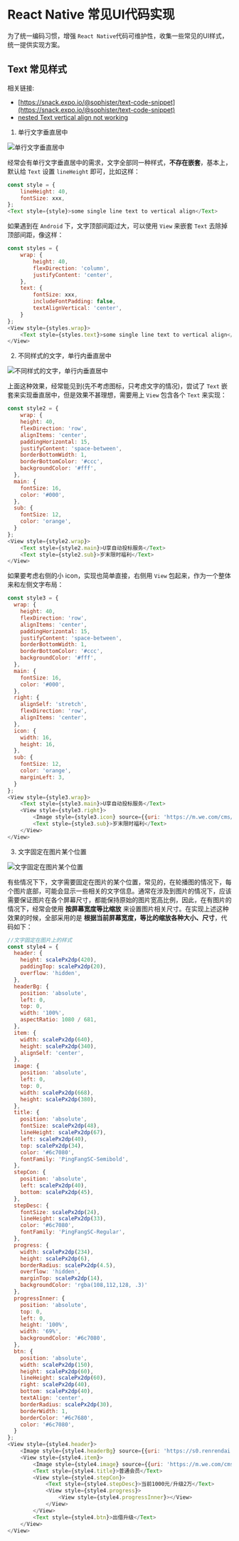 # React Native 常见UI代码实现

为了统一编码习惯，增强 `React Native`代码可维护性，收集一些常见的UI样式，统一提供实现方案。

## Text 常见样式

相关链接:

* [https://snack.expo.io/@sophister/text-code-snippet](https://snack.expo.io/@sophister/text-code-snippet)
* [nested Text vertical align not working](https://stackoverflow.com/a/50469114/2583885)

1. 单行文字垂直居中

![单行文字垂直居中](./assets/text-single-line-vertical.png)

经常会有单行文字垂直居中的需求，文字全部同一种样式，**不存在嵌套**，基本上，默认给 `Text` 设置 `lineHeight` 即可，比如这样：

```javascript
const style = {
    lineHeight: 40,
    fontSize: xxx,
};
<Text style={style}>some single line text to vertical align</Text>
```

如果遇到在 `Android` 下，文字顶部间距过大，可以使用 `View` 来嵌套 `Text` 去除掉顶部间距，像这样：

```javascript
const styles = {
    wrap: {
        height: 40,
        flexDirection: 'column',
        justifyContent: 'center',
    },
    text: {
        fontSize: xxx,
        includeFontPadding: false,
        textAlignVertical: 'center',
    }
};
<View style={styles.wrap}>
    <Text style={styles.text}>some single line text to vertical align</Text>
</View>
```

2. 不同样式的文字，单行内垂直居中

![不同样式的文字，单行内垂直居中](./assets/text-multiple-vertical.png)

上面这种效果，经常能见到(先不考虑图标，只考虑文字的情况)，尝试了 `Text` 嵌套来实现垂直居中，但是效果不甚理想，需要用上 `View` 包含各个 `Text` 来实现：

```javascript
const style2 = {
    wrap: {
    height: 40,
    flexDirection: 'row',
    alignItems: 'center',
    paddingHorizontal: 15,
    justifyContent: 'space-between',
    borderBottomWidth: 1,
    borderBottomColor: '#ccc',
    backgroundColor: '#fff',
  },
  main: {
    fontSize: 16,
    color: '#000',
  },
  sub: {
    fontSize: 12,
    color: 'orange',
  }
};
<View style={style2.wrap}>
    <Text style={style2.main}>U享自动投标服务</Text>
    <Text style={style2.sub}>岁末限时福利</Text>
</View>
```

如果要考虑右侧的小 icon，实现也简单直接，右侧用 `View` 包起来，作为一个整体来和左侧文字布局：

```javascript
const style3 = {
  wrap: {
    height: 40,
    flexDirection: 'row',
    alignItems: 'center',
    paddingHorizontal: 15,
    justifyContent: 'space-between',
    borderBottomWidth: 1,
    borderBottomColor: '#ccc',
    backgroundColor: '#fff',
  },
  main: {
    fontSize: 16,
    color: '#000',
  },
  right: {
    alignSelf: 'stretch',
    flexDirection: 'row',
    alignItems: 'center',
  },
  icon: {
    width: 16,
    height: 16,
  },
  sub: {
    fontSize: 12,
    color: 'orange',
    marginLeft: 3,
  }
};
<View style={style3.wrap}>
    <Text style={style3.main}>U享自动投标服务</Text>
    <View style={style3.right}>
        <Image style={style3.icon} source={{uri: 'https://m.we.com/cms/5864b392e0286a10854d8766/dev/loginRedPacket@2x.png'}}></Image>
        <Text style={style3.sub}>岁末限时福利</Text>
    </View>
</View>
```

3. 文字固定在图片某个位置

![文字固定在图片某个位置](./assets/text-fixed-on-image.png)

有些情况下下，文字需要固定在图片的某个位置，常见的，在轮播图的情况下，每个图片底部，可能会显示一些相关的文字信息。通常在涉及到图片的情况下，应该需要保证图片在各个屏幕尺寸，都能保持原始的图片宽高比例，因此，在有图片的情况下，经常会使用 **按屏幕宽度等比缩放** 来设置图片相关尺寸。在实现上述这种效果的时候，全部采用的是 **根据当前屏幕宽度，等比的缩放各种大小、尺寸**，代码如下：

```javascript
//文字固定在图片上的样式
const style4 = {
  header: {
    height: scalePx2dp(420),
    paddingTop: scalePx2dp(20),
    overflow: 'hidden',
  },
  headerBg: {
    position: 'absolute',
    left: 0,
    top: 0,
    width: '100%',
    aspectRatio: 1080 / 681,
  },
  item: {
    width: scalePx2dp(640),
    height: scalePx2dp(340),
    alignSelf: 'center',
  },
  image: {
    position: 'absolute',
    left: 0,
    top: 0,
    width: scalePx2dp(668),
    height: scalePx2dp(380),
  },
  title: {
    position: 'absolute',
    fontSize: scalePx2dp(48),
    lineHeight: scalePx2dp(67),
    left: scalePx2dp(40),
    top: scalePx2dp(34),
    color: '#6c7080',
    fontFamily: 'PingFangSC-Semibold',
  },
  stepCon: {
    position: 'absolute',
    left: scalePx2dp(40),
    bottom: scalePx2dp(45),
  },
  stepDesc: {
    fontSize: scalePx2dp(24),
    lineHeight: scalePx2dp(33),
    color: '#6c7080',
    fontFamily: 'PingFangSC-Regular',
  },
  progress: {
    width: scalePx2dp(234),
    height: scalePx2dp(6),
    borderRadius: scalePx2dp(4.5),
    overflow: 'hidden',
    marginTop: scalePx2dp(14),
    backgroundColor: 'rgba(108,112,128, .3)'
  },
  progressInner: {
    position: 'absolute',
    top: 0,
    left: 0,
    height: '100%',
    width: '69%',
    backgroundColor: '#6c7080',
  },
  btn: {
    position: 'absolute',
    width: scalePx2dp(150),
    height: scalePx2dp(60),
    lineHeight: scalePx2dp(60),
    right: scalePx2dp(40),
    bottom: scalePx2dp(40),
    textAlign: 'center',
    borderRadius: scalePx2dp(30),
    borderWidth: 1,
    borderColor: '#6c7680',
    color: '#6c7080',
  }
};
<View style={style4.header}>
    <Image style={style4.headerBg} source={{uri: 'https://s0.renrendai.com/cms/5864b392e0286a10854d8766/dev/bg@2x.png'}}></Image>
    <View style={style4.item}>
        <Image style={style4.image} source={{uri: 'https://m.we.com/cms/5864b392e0286a10854d8766/dev/card.png'}}></Image>
        <Text style={style4.title}>普通会员</Text>
        <View style={style4.stepCon}>
            <Text style={style4.stepDesc}>当前1000元/升级2万</Text>
            <View style={style4.progress}>
                <View style={style4.progressInner}></View>
            </View>
        </View>
        <Text style={style4.btn}>出借升级</Text>
    </View>
</View>
```
